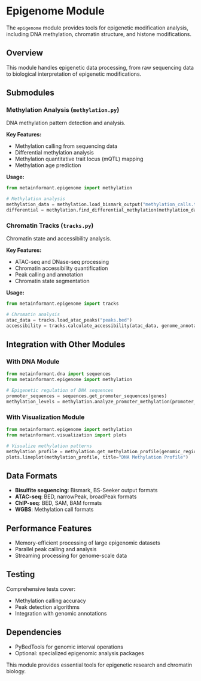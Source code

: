 # Epigenome Module

The `epigenome` module provides tools for epigenetic modification analysis, including DNA methylation, chromatin structure, and histone modifications.

## Overview

This module handles epigenetic data processing, from raw sequencing data to biological interpretation of epigenetic modifications.

## Submodules

### Methylation Analysis (`methylation.py`)
DNA methylation pattern detection and analysis.

**Key Features:**
- Methylation calling from sequencing data
- Differential methylation analysis
- Methylation quantitative trait locus (mQTL) mapping
- Methylation age prediction

**Usage:**
```python
from metainformant.epigenome import methylation

# Methylation analysis
methylation_data = methylation.load_bismark_output("methylation_calls.txt")
differential = methylation.find_differential_methylation(methylation_data, groups)
```

### Chromatin Tracks (`tracks.py`)
Chromatin state and accessibility analysis.

**Key Features:**
- ATAC-seq and DNase-seq processing
- Chromatin accessibility quantification
- Peak calling and annotation
- Chromatin state segmentation

**Usage:**
```python
from metainformant.epigenome import tracks

# Chromatin analysis
atac_data = tracks.load_atac_peaks("peaks.bed")
accessibility = tracks.calculate_accessibility(atac_data, genome_annotation)
```

## Integration with Other Modules

### With DNA Module
```python
from metainformant.dna import sequences
from metainformant.epigenome import methylation

# Epigenetic regulation of DNA sequences
promoter_sequences = sequences.get_promoter_sequences(genes)
methylation_levels = methylation.analyze_promoter_methylation(promoter_sequences)
```

### With Visualization Module
```python
from metainformant.epigenome import methylation
from metainformant.visualization import plots

# Visualize methylation patterns
methylation_profile = methylation.get_methylation_profile(genomic_region)
plots.lineplot(methylation_profile, title="DNA Methylation Profile")
```

## Data Formats

- **Bisulfite sequencing**: Bismark, BS-Seeker output formats
- **ATAC-seq**: BED, narrowPeak, broadPeak formats
- **ChIP-seq**: BED, SAM, BAM formats
- **WGBS**: Methylation call formats

## Performance Features

- Memory-efficient processing of large epigenomic datasets
- Parallel peak calling and analysis
- Streaming processing for genome-scale data

## Testing

Comprehensive tests cover:
- Methylation calling accuracy
- Peak detection algorithms
- Integration with genomic annotations

## Dependencies

- PyBedTools for genomic interval operations
- Optional: specialized epigenomic analysis packages

This module provides essential tools for epigenetic research and chromatin biology.
